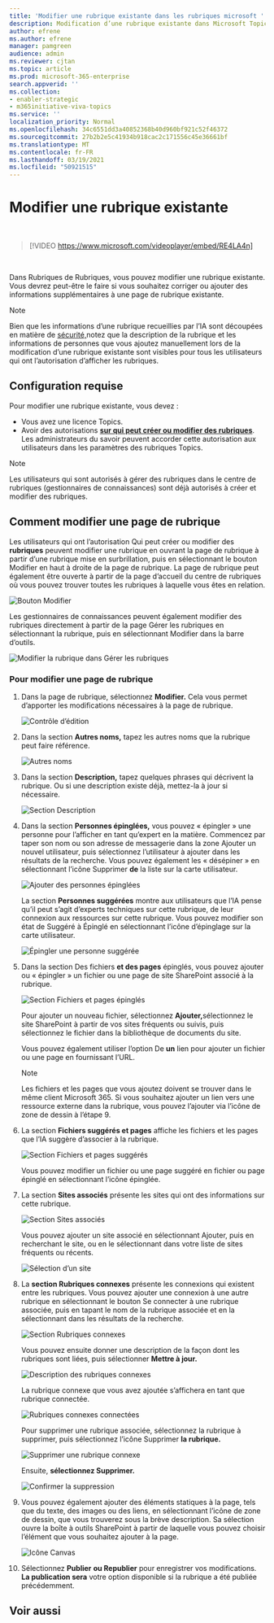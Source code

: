```yaml
---
title: 'Modifier une rubrique existante dans les rubriques microsoft '
description: Modification d’une rubrique existante dans Microsoft Topics.
author: efrene
ms.author: efrene
manager: pamgreen
audience: admin
ms.reviewer: cjtan
ms.topic: article
ms.prod: microsoft-365-enterprise
search.appverid: ''
ms.collection:
- enabler-strategic
- m365initiative-viva-topics
ms.service: ''
localization_priority: Normal
ms.openlocfilehash: 34c6551dd3a40852368b40d960bf921c52f46372
ms.sourcegitcommit: 27b2b2e5c41934b918cac2c171556c45e36661bf
ms.translationtype: MT
ms.contentlocale: fr-FR
ms.lasthandoff: 03/19/2021
ms.locfileid: "50921515"
---
```

# <a name="edit-an-existing-topic"></a>Modifier une rubrique existante 

</br>

> [!VIDEO https://www.microsoft.com/videoplayer/embed/RE4LA4n]  

</br>

Dans Rubriques de Rubriques, vous pouvez modifier une rubrique existante. Vous devrez peut-être le faire si vous souhaitez corriger ou ajouter des informations supplémentaires à une page de rubrique existante. 

> [!Note] 
> Bien que les informations d’une rubrique recueillies par l’IA sont découpées en matière de [sécurité,](topic-experiences-security-trimming.md)notez que la description de la rubrique et les informations de personnes que vous ajoutez manuellement lors de la modification d’une rubrique existante sont visibles pour tous les utilisateurs qui ont l’autorisation d’afficher les rubriques. 

## <a name="requirements"></a>Configuration requise

Pour modifier une rubrique existante, vous devez :
- Vous avez une licence Topics.
- Avoir des autorisations [**sur qui peut créer ou modifier des rubriques**](./topic-experiences-user-permissions.md). Les administrateurs du savoir peuvent accorder cette autorisation aux utilisateurs dans les paramètres des rubriques Topics. 

> [!Note] 
> Les utilisateurs qui sont autorisés à gérer des rubriques dans le centre de rubriques (gestionnaires de connaissances) sont déjà autorisés à créer et modifier des rubriques.

## <a name="how-to-edit-a-topic-page"></a>Comment modifier une page de rubrique

Les utilisateurs qui ont l’autorisation Qui peut créer ou modifier des **rubriques** peuvent modifier <b></b> une rubrique en ouvrant la page de rubrique à partir d’une rubrique mise en surbrillation, puis en sélectionnant le bouton Modifier en haut à droite de la page de rubrique. La page de rubrique peut également être ouverte à partir de la page d’accueil du centre de rubriques où vous pouvez trouver toutes les rubriques à laquelle vous êtes en relation.

   ![Bouton Modifier](../media/knowledge-management/edit-button.png) </br> 

Les gestionnaires de connaissances peuvent également modifier des rubriques directement à partir <b></b> de la page Gérer les rubriques en sélectionnant la rubrique, puis en sélectionnant Modifier dans la barre d’outils.

   ![Modifier la rubrique dans Gérer les rubriques](../media/knowledge-management/manage-topics-edit.png) </br> 

### <a name="to-edit-a-topic-page"></a>Pour modifier une page de rubrique

1. Dans la page de rubrique, sélectionnez **Modifier.** Cela vous permet d’apporter les modifications nécessaires à la page de rubrique.

   ![Contrôle d’édition](../media/knowledge-management/topic-page-edit.png) </br>  


2. Dans la section <b>Autres noms,</b> tapez les autres noms que la rubrique peut faire référence. 

    ![Autres noms](../media/knowledge-management/alt-names.png) </br> 
3. Dans la section <b>Description,</b> tapez quelques phrases qui décrivent la rubrique. Ou si une description existe déjà, mettez-la à jour si nécessaire.

    ![Section Description](../media/knowledge-management/description.png)</br>

4. Dans la section <b>Personnes épinglées,</b> vous pouvez « épingler » une personne pour l’afficher en tant qu’expert en la matière. Commencez par taper son nom ou <b></b> son adresse de messagerie dans la zone Ajouter un nouvel utilisateur, puis sélectionnez l’utilisateur à ajouter dans les résultats de la recherche. Vous pouvez également les « désépiner » en sélectionnant l’icône Supprimer <b>de</b> la liste sur la carte utilisateur.
 
    ![Ajouter des personnes épinglées](../media/knowledge-management/pinned-people.png)</br>

    La section <b>Personnes suggérées</b> montre aux utilisateurs que l’IA pense qu’il peut s’agit d’experts techniques sur cette rubrique, de leur connexion aux ressources sur cette rubrique. Vous pouvez modifier son état de Suggéré à Épinglé en sélectionnant l’icône d’épinglage sur la carte utilisateur.

   ![Épingler une personne suggérée](../media/knowledge-management/suggested-people.png)</br>

5. Dans la section Des fichiers <b>et des pages</b> épinglés, vous pouvez ajouter ou « épingler » un fichier ou une page de site SharePoint associé à la rubrique.

   ![Section Fichiers et pages épinglés](../media/knowledge-management/pinned-files-and-pages.png)</br>
 
    Pour ajouter un nouveau fichier, sélectionnez <b>Ajouter,</b>sélectionnez le site SharePoint à partir de vos sites fréquents ou suivis, puis sélectionnez le fichier dans la bibliothèque de documents du site.

    Vous pouvez également utiliser l’option De <b>un</b> lien pour ajouter un fichier ou une page en fournissant l’URL. 

   > [!Note] 
   > Les fichiers et les pages que vous ajoutez doivent se trouver dans le même client Microsoft 365. Si vous souhaitez ajouter un lien vers une ressource externe dans la rubrique, vous pouvez l’ajouter via l’icône de zone de dessin à l’étape 9.

6. La section <b>Fichiers suggérés et pages</b> affiche les fichiers et les pages que l’IA suggère d’associer à la rubrique.

   ![Section Fichiers et pages suggérés](../media/knowledge-management/suggested-files-and-pages.png)</br>

    Vous pouvez modifier un fichier ou une page suggéré en fichier ou page épinglé en sélectionnant l’icône épinglée.

7.  La section <b>Sites associés</b> présente les sites qui ont des informations sur cette rubrique. 

    ![Section Sites associés](../media/knowledge-management/related-sites.png)</br>

    Vous pouvez ajouter un site <b></b> associé en sélectionnant Ajouter, puis en recherchant le site, ou en le sélectionnant dans votre liste de sites fréquents ou récents.</br>
    
    ![Sélection d’un site](../media/knowledge-management/sites.png)</br>

8. La <b>section Rubriques connexes</b> présente les connexions qui existent entre les rubriques. Vous pouvez ajouter une connexion à une <b></b> autre rubrique en sélectionnant le bouton Se connecter à une rubrique associée, puis en tapant le nom de la rubrique associée et en la sélectionnant dans les résultats de la recherche. 

   ![Section Rubriques connexes](../media/knowledge-management/related-topic.png)</br>  

    Vous pouvez ensuite donner une description de la façon dont les rubriques sont liées, puis sélectionner <b>Mettre à jour.</b></br>

   ![Description des rubriques connexes](../media/knowledge-management/related-topics-update.png)</br> 

   La rubrique connexe que vous avez ajoutée s’affichera en tant que rubrique connectée.

   ![Rubriques connexes connectées](../media/knowledge-management/related-topics-final.png)</br> 

   Pour supprimer une rubrique associée, sélectionnez la rubrique à supprimer, puis sélectionnez l’icône Supprimer <b>la rubrique.</b></br>
 
   ![Supprimer une rubrique connexe](../media/knowledge-management/remove-related.png)</br>  

   Ensuite, <b>sélectionnez Supprimer.</b></br>

   ![Confirmer la suppression](../media/knowledge-management/remove-related-confirm.png)</br> 


9. Vous pouvez également ajouter des éléments statiques à la page, tels que du texte, des images ou des liens, en sélectionnant l’icône de zone de dessin, que vous trouverez sous la brève description. Sa sélection ouvre la boîte à outils SharePoint à partir de laquelle vous pouvez choisir l’élément que vous souhaitez ajouter à la page.

   ![Icône Canvas](../media/knowledge-management/webpart-library.png)</br> 


10. Sélectionnez **Publier** **ou Republier** pour enregistrer vos modifications. **La publication sera** votre option disponible si la rubrique a été publiée précédemment.


## <a name="see-also"></a>Voir aussi



